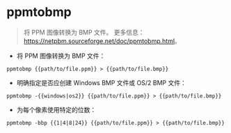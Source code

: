 # ppmtobmp

> 将 PPM 图像转换为 BMP 文件。
> 更多信息：<https://netpbm.sourceforge.net/doc/ppmtobmp.html>。

- 将 PPM 图像转换为 BMP 文件：

`ppmtobmp {{path/to/file.ppm}} > {{path/to/file.bmp}}`

- 明确指定是否应创建 Windows BMP 文件或 OS/2 BMP 文件：

`ppmtobmp -{{windows|os2}} {{path/to/file.ppm}} > {{path/to/file.bmp}}`

- 为每个像素使用特定的位数：

`ppmtobmp -bbp {{1|4|8|24}} {{path/to/file.ppm}} > {{path/to/file.bmp}}`